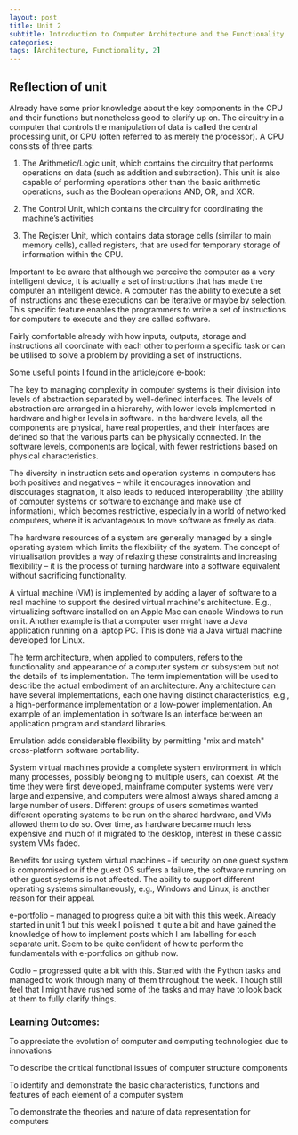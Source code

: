 ```yaml
---
layout: post
title: Unit 2
subtitle: Introduction to Computer Architecture and the Functionality
categories: 
tags: [Architecture, Functionality, 2]
---
```


## Reflection of unit

Already have some prior knowledge about the key components in the CPU and their functions but nonetheless good to clarify up on.
The circuitry in a computer that controls the manipulation of data is called the central processing unit, or CPU (often referred to as merely the processor).
A CPU consists of three parts: 

1.	The Arithmetic/Logic unit, which contains the circuitry that performs operations on data (such as addition and subtraction). This unit is  also capable of performing operations other than the basic arithmetic operations, such as the Boolean operations AND, OR, and XOR.

2. The Control Unit, which contains the circuitry for coordinating the machine’s activities

3. The Register Unit, which contains data storage cells (similar to main memory cells), called registers, that are used for temporary storage of information within the CPU.


Important to be aware that although we perceive the computer as a very intelligent device, it is actually a set of instructions that has made the computer an intelligent device. A computer has the ability to execute a set of instructions and these executions can be iterative or maybe by selection. This specific feature enables the programmers to write a set of instructions for computers to execute and they are called software.

Fairly comfortable already with how inputs, outputs, storage and instructions all coordinate with each other to perform a specific task or can be utilised to solve a problem by providing a set of instructions.

Some useful points I found in the article/core e-book:

The key to managing complexity in computer systems is their division into levels of abstraction separated by well-defined interfaces. The levels of abstraction are arranged in a hierarchy, with lower levels implemented in hardware and higher levels in software. In the hardware levels, all the components are physical, have real properties, and their interfaces are defined so that the various parts can be physically connected. In the software levels, components are logical, with fewer restrictions based on physical characteristics.

The diversity in instruction sets and operation systems in computers has both positives and negatives – while it encourages innovation and discourages stagnation, it also leads to reduced interoperability (the ability of computer systems or software to exchange and make use of information), which becomes restrictive, especially in a world of networked computers, where it is advantageous to move software as freely as data.

The hardware resources of a system are generally managed by a single operating system which limits the flexibility of the system. The concept of virtualisation provides a way of relaxing these constraints and increasing flexibility – it is the process of turning hardware into a software equivalent without sacrificing functionality. 

A virtual machine (VM) is implemented by adding a layer of software to a real machine to support the desired virtual machine's architecture. E.g., virtualizing software installed on an Apple Mac can enable Windows to run on it. Another example is that a computer user might have a Java application running on a laptop PC. This is done via a Java virtual machine developed for Linux.

The term architecture, when applied to computers, refers to the functionality and appearance of a computer system or subsystem but not the details of its implementation. The term implementation will be used to describe the actual embodiment of an architecture. Any architecture can have several implementations, each one having distinct characteristics, e.g., a high-performance implementation or a low-power implementation. An example of an implementation in software 
Is an interface between an application program and standard libraries.

Emulation adds considerable flexibility by permitting "mix and match" cross-platform software portability.

System virtual machines provide a complete system environment in which many processes, possibly belonging to multiple users, can coexist. At the time they were first developed, mainframe computer systems were very large and expensive, and computers were almost always shared among a large number of users. Different groups of users sometimes wanted different operating systems to be run on the shared hardware, and VMs allowed them to do so. Over time, as hardware became much less expensive and much of it migrated to the desktop, interest in these classic system VMs faded.

Benefits for using system virtual machines - if security on one guest system is compromised or if the guest OS suffers a failure, the software running on other guest systems is not affected. The ability to support different operating systems simultaneously, e.g., Windows and Linux, is another reason for their appeal.





e-portfolio – managed to progress quite a bit with this this week. Already started in unit 1 but this week I polished it quite a bit and have gained the knowledge of how to implement posts which I am labelling for each separate unit. Seem to be quite confident of how to perform the fundamentals with e-portfolios on github now.



Codio – progressed quite a bit with this. Started with the Python tasks and managed to work through many of them throughout the week. Though still feel that I might have rushed some of the tasks and may have to look back at them to fully clarify things.




### Learning Outcomes:
To appreciate the evolution of computer and computing technologies due to innovations

To describe the critical functional issues of computer structure components

To identify and demonstrate the basic characteristics, functions and features of each element of a computer system

To demonstrate the theories and nature of data representation for computers
